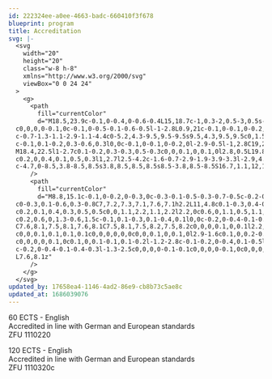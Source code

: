 ```yaml
---
id: 222324ee-a0ee-4663-badc-660410f3f678
blueprint: program
title: Accreditation
svg: |-
  <svg
    width="20"
    height="20"
    class="w-8 h-8"
    xmlns="http://www.w3.org/2000/svg"
    viewBox="0 0 24 24"
  >
    <g>
      <path
        fill="currentColor"
        d="M18.5,23.9c-0.1,0-0.4,0-0.6-0.4L15,18.7c-1,0.3-2,0.5-3,0.5s-2-0.2-3-0.5l-2.9,4.8c-0.2,0.4-0.5,0.4-0.7,0.4
  c0,0,0,0-0.1,0c-0.1,0-0.5-0.1-0.6-0.5l-1-2.8L0.9,21c-0.1,0-0.1,0-0.2,0c-0.4,0-0.5-0.2-0.6-0.3c-0.1-0.1-0.2-0.4,0-0.8L3.6,14
  c-0.7-1.3-1.1-2.9-1.1-4.4c0-5.2,4.3-9.5,9.5-9.5s9.5,4.3,9.5,9.5c0,1.5-0.4,3-1.1,4.4l3.4,5.9c0.2,0.4,0.1,0.7,0,0.8
  c-0.1,0.1-0.2,0.3-0.6,0.3l0,0c-0.1,0-0.1,0-0.2,0l-2.9-0.5l-1,2.8C19,23.8,18.6,23.9,18.5,23.9C18.5,23.9,18.5,23.9,18.5,23.9z
  M18.4,22.5l1-2.7c0.1-0.2,0.3-0.3,0.5-0.3c0,0,0.1,0,0.1,0l2.8,0.5L19.8,15c-1,1.4-2.4,2.6-3.9,3.3L18.4,22.5z M4.2,19.5
  c0.2,0,0.4,0.1,0.5,0.3l1,2.7l2.5-4.2c-1.6-0.7-2.9-1.9-3.9-3.3l-2.9,4.9L4.2,19.5C4.1,19.5,4.1,19.5,4.2,19.5z M12,1.1
  c-4.7,0-8.5,3.8-8.5,8.5s3.8,8.5,8.5,8.5s8.5-3.8,8.5-8.5S16.7,1.1,12,1.1z"
      />
      <path
        fill="currentColor"
        d="M8.8,15.1c-0.1,0-0.2,0-0.3,0c-0.3-0.1-0.5-0.3-0.7-0.5c-0.2-0.3-0.2-0.7-0.1-1L8.8,11L6.8,9C6.6,8.8,6.5,8.5,6.5,8.2
  c0-0.3,0.1-0.6,0.3-0.8C7,7.2,7.3,7.1,7.6,7.1h2.2L11,4.8c0.1-0.3,0.4-0.5,0.7-0.6c0.1,0,0.2-0.1,0.3-0.1c0.2,0,0.4,0,0.5,0.1
  c0.2,0.1,0.4,0.3,0.5,0.5c0,0,1.1,2.2,1.1,2.2l2.2,0c0.6,0,1.1,0.5,1.1,1.1c0,0.3-0.1,0.6-0.4,0.9l-1.9,2l1.1,2.5
  c0.2,0.6,0,1.3-0.6,1.5c-0.1,0.1-0.3,0.1-0.4,0.1l0,0c-0.2,0-0.4-0.1-0.6-0.2L12,13.4l-2.7,1.5C9.2,15,9,15.1,8.8,15.1z M7.6,8.1
  C7.6,8.1,7.5,8.1,7.6,8.1C7.5,8.1,7.5,8.2,7.5,8.2c0,0,0,0.1,0,0.1l2.2,2.3c0.1,0.1,0.2,0.4,0.1,0.5l-1.2,2.8c0,0,0,0.1,0,0.1
  c0,0,0.1,0.1,0.1,0.1c0,0,0,0,0,0c0,0,0.1,0,0.1,0l2.9-1.6c0.1,0,0.2-0.1,0.2-0.1c0.1,0,0.2,0,0.2,0.1l2.9,1.6c0,0,0.1,0,0.1,0
  c0,0,0,0,0.1,0c0.1,0,0.1-0.1,0.1-0.2l-1.2-2.8c-0.1-0.2,0-0.4,0.1-0.5l2.2-2.3c0.1-0.1,0.1-0.1,0.1-0.1c0-0.1,0-0.1-0.1-0.1l-2.5,0
  c-0.2,0-0.4-0.1-0.4-0.3l-1.3-2.5c0,0,0,0-0.1-0.1c0,0,0,0-0.1,0c0,0,0,0,0,0c0,0-0.1,0-0.1,0.1l-1.3,2.5c-0.1,0.2-0.3,0.3-0.4,0.3
  L7.6,8.1z"
      />
    </g>
  </svg>
updated_by: 17658ea4-1146-4ad2-86e9-cb8b73c5ae8c
updated_at: 1686039076
---
```

60 ECTS - English  
Accredited in line with German and European standards  
ZFU 1110220  
  
120 ECTS - English  
Accredited in line with German and European standards  
ZFU 1110320c
